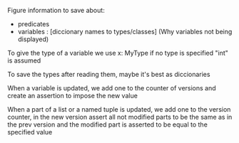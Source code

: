 Figure information to save about:
- predicates
- variables : [diccionary names to types/classes]
(Why variables not being displayed)


To give the type of a variable we use
x: MyType
if no type is specified "int" is assumed

To save the types after reading them, maybe it's best as diccionaries

When a variable is updated, we add one to the counter of versions and create an assertion to impose the new value

When a part of a list or a named tuple is updated, we add one to the version counter, in the new version assert all not modified parts to be the same as in the prev version and the modified part is asserted to be equal to the specified value


